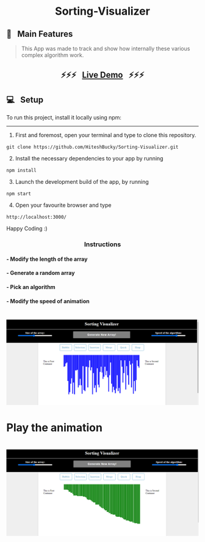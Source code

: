 <h1 align="center"> Sorting-Visualizer  </h1>

## 🚩 &nbsp; Main Features

> This App was made to track and show how internally these various complex algorithm work.

### <h2 align="center"> ⚡️⚡️⚡️ &nbsp; [Live Demo](https://visualizersorting.herokuapp.com/) &nbsp; ⚡️⚡️⚡️ </h2>

## 💻 &nbsp; Setup

To run this project, install it locally using npm:

***
1. First and foremost, open your terminal and type to clone this repository.
  ```
  git clone https://github.com/HiteshBucky/Sorting-Visualizer.git
  ```
2. Install the necessary dependencies to your app by running 
  ```
  npm install
  ```
3. Launch the development build of the app, by running  
  ```
  npm start
  ```
4. Open your favourite browser and type
  ```
  http://localhost:3000/
  ```
Happy Coding :)

### <h3 align = "center">Instructions</h3>
#### - Modify the length of the array
#### - Generate a random array
#### - Pick an algorithm
#### - Modify the speed of animation

#
#
#
          

![](images/before.png)

#
#

# Play the animation

#
#

![](images/after.png)
